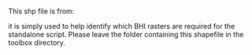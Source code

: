 This shp file is from: 

it is simply used to help identify which BHI rasters are required for the standalone script.
Please leave the folder containing this shapefile in the toolbox directory.

